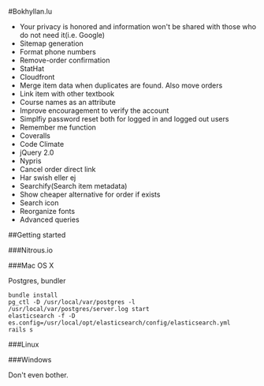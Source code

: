 #Bokhyllan.lu

* Your privacy is honored and information won't be shared with those who do not need it(i.e. Google)
* Sitemap generation
* Format phone numbers
* Remove-order confirmation
* StatHat
* Cloudfront
* Merge item data when duplicates are found. Also move orders
* Link item with other textbook
* Course names as an attribute
* Improve encouragement to verify the account
* Simplfiy password reset both for logged in and logged out users
* Remember me function
* Coveralls
* Code Climate
* jQuery 2.0
* Nypris
* Cancel order direct link
* Har swish eller ej
* Searchify(Search item metadata)
* Show cheaper alternative for order if exists
* Search icon
* Reorganize fonts
* Advanced queries

##Getting started

###Nitrous.io

###Mac OS X

Postgres, bundler

    bundle install
    pg_ctl -D /usr/local/var/postgres -l /usr/local/var/postgres/server.log start
    elasticsearch -f -D es.config=/usr/local/opt/elasticsearch/config/elasticsearch.yml
    rails s

###Linux

###Windows

Don't even bother.
